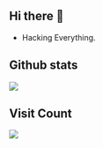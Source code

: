 ## Hi there 👋

* Hacking Everything.


## Github stats
<img src ="https://github-readme-stats.vercel.app/api?username=fastji&show_icons=true&count_private=true&theme=default&hide_border=true&hide=issues,contribs&include_all_commits=true">

<!--
## Most used languages
<img src ="https://github-readme-stats.vercel.app/api/top-langs/?username=hu-jinwen&layout=compact&hide_border=true&langs_count=10&hide=jupyter%20notebook,tex,css,php">
-->

## Visit Count
![](https://profile-counter.glitch.me/fastji/count.svg)



